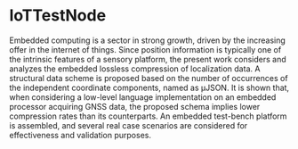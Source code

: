 # IoTTestNode
Embedded computing is a sector in strong growth, driven by the increasing offer in the internet of things. Since position information is 
typically one of the intrinsic features of a sensory platform, the present work considers and analyzes the embedded lossless compression 
of localization data. A structural data scheme is proposed based on the number of occurrences of the independent coordinate components, 
named as µJSON. It is shown that, when considering a low-level language implementation on an embedded processor acquiring GNSS data, the 
proposed schema implies lower compression rates than its counterparts. An embedded test-bench platform is assembled, and several real case 
scenarios are considered for effectiveness and validation purposes.

